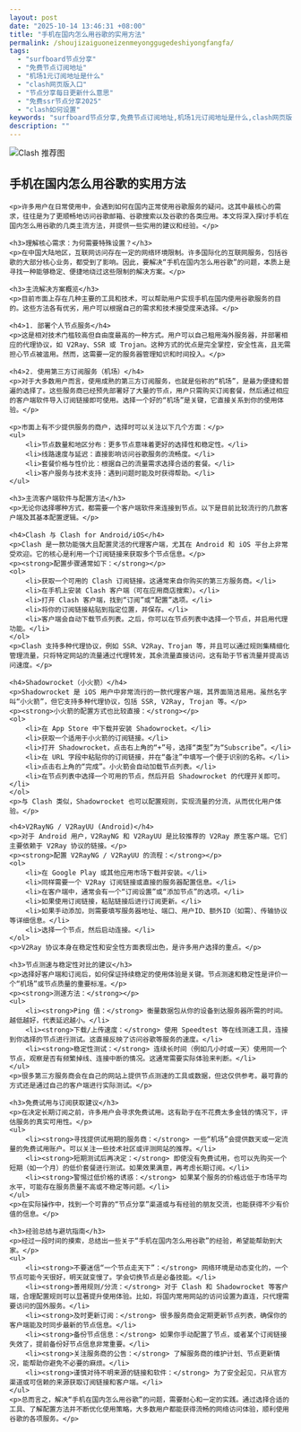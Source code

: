 ```yaml
---
layout: post
date: "2025-10-14 13:46:31 +08:00"
title: "手机在国内怎么用谷歌的实用方法"
permalink: /shoujizaiguoneizenmeyonggugedeshiyongfangfa/
tags:
  - "surfboard节点分享"
  - "免费节点订阅地址"
  - "机场1元订阅地址是什么"
  - "clash网页版入口"
  - "节点分享每日更新什么意思"
  - "免费ssr节点分享2025"
  - "clash如何设置"
keywords: "surfboard节点分享,免费节点订阅地址,机场1元订阅地址是什么,clash网页版入口,节点分享每日更新什么意思,免费ssr节点分享2025,clash如何设置"
description: ""
---
```


![Clash 推荐图](https://clashjd.github.io/assets/img/稳定订阅机场推荐.png)

## 手机在国内怎么用谷歌的实用方法


    <p>许多用户在日常使用中，会遇到如何在国内正常使用谷歌服务的疑问。这其中最核心的需求，往往是为了更顺畅地访问谷歌邮箱、谷歌搜索以及谷歌的各类应用。本文将深入探讨手机在国内怎么用谷歌的几类主流方法，并提供一些实用的建议和经验。</p>

    <h3>理解核心需求：为何需要特殊设置？</h3>
    <p>在中国大陆地区，互联网访问存在一定的网络环境限制。许多国际化的互联网服务，包括谷歌的大部分核心业务，都受到了影响。因此，要解决“手机在国内怎么用谷歌”的问题，本质上是寻找一种能够稳定、便捷地绕过这些限制的解决方案。</p>

    <h3>主流解决方案概览</h3>
    <p>目前市面上存在几种主要的工具和技术，可以帮助用户实现手机在国内使用谷歌服务的目的。这些方法各有优劣，用户可以根据自己的需求和技术接受度来选择。</p>

    <h4>1. 部署个人节点服务</h4>
    <p>这是相对技术门槛较高但自由度最高的一种方式。用户可以自己租用海外服务器，并部署相应的代理协议，如 V2Ray、SSR 或 Trojan。这种方式的优点是完全掌控，安全性高，且无需担心节点被滥用。然而，这需要一定的服务器管理知识和时间投入。</p>

    <h4>2. 使用第三方订阅服务（机场）</h4>
    <p>对于大多数用户而言，使用成熟的第三方订阅服务，也就是俗称的“机场”，是最为便捷和普遍的选择了。这些服务商已经预先部署好了大量的节点，用户只需购买订阅套餐，然后通过相应的客户端软件导入订阅链接即可使用。选择一个好的“机场”是关键，它直接关系到你的使用体验。</p>

    <p>市面上有不少提供服务的商户，选择时可以关注以下几个方面：</p>
    <ul>
        <li>节点数量和地区分布：更多节点意味着更好的选择性和稳定性。</li>
        <li>线路速度与延迟：直接影响访问谷歌服务的流畅度。</li>
        <li>套餐价格与性价比：根据自己的流量需求选择合适的套餐。</li>
        <li>客户服务与技术支持：遇到问题时能及时获得帮助。</li>
    </ul>

    <h3>主流客户端软件与配置方法</h3>
    <p>无论你选择哪种方式，都需要一个客户端软件来连接到节点。以下是目前比较流行的几款客户端及其基本配置逻辑。</p>

    <h4>Clash 与 Clash for Android/iOS</h4>
    <p>Clash 是一款功能强大且配置灵活的代理客户端，尤其在 Android 和 iOS 平台上非常受欢迎。它的核心是利用一个订阅链接来获取多个节点信息。</p>
    <p><strong>配置步骤通常如下：</strong></p>
    <ol>
        <li>获取一个可用的 Clash 订阅链接。这通常来自你购买的第三方服务商。</li>
        <li>在手机上安装 Clash 客户端（可在应用商店搜索）。</li>
        <li>打开 Clash 客户端，找到“订阅”或“配置”选项。</li>
        <li>将你的订阅链接粘贴到指定位置，并保存。</li>
        <li>客户端会自动下载节点列表。之后，你可以在节点列表中选择一个节点，并启用代理功能。</li>
    </ol>
    <p>Clash 支持多种代理协议，例如 SSR、V2Ray、Trojan 等，并且可以通过规则集精细化管理流量，只将特定网站的流量通过代理转发，其余流量直接访问，这有助于节省流量并提高访问速度。</p>

    <h4>Shadowrocket（小火箭）</h4>
    <p>Shadowrocket 是 iOS 用户中非常流行的一款代理客户端，其界面简洁易用。虽然名字叫“小火箭”，但它支持多种代理协议，包括 SSR, V2Ray, Trojan 等。</p>
    <p><strong>小火箭的配置方式也比较直接：</strong></p>
    <ol>
        <li>在 App Store 中下载并安装 Shadowrocket。</li>
        <li>获取一个适用于小火箭的订阅链接。</li>
        <li>打开 Shadowrocket，点击右上角的“+”号，选择“类型”为“Subscribe”。</li>
        <li>在 URL 字段中粘贴你的订阅链接，并在“备注”中填写一个便于识别的名称。</li>
        <li>点击右上角的“完成”。小火箭会自动加载节点列表。</li>
        <li>在节点列表中选择一个可用的节点，然后开启 Shadowrocket 的代理开关即可。</li>
    </ol>
    <p>与 Clash 类似，Shadowrocket 也可以配置规则，实现流量的分流，从而优化用户体验。</p>

    <h4>V2RayNG / V2RayUU (Android)</h4>
    <p>对于 Android 用户，V2RayNG 和 V2RayUU 是比较推荐的 V2Ray 原生客户端。它们主要依赖于 V2Ray 协议的链接。</p>
    <p><strong>配置 V2RayNG / V2RayUU 的流程：</strong></p>
    <ol>
        <li>在 Google Play 或其他应用市场下载并安装。</li>
        <li>同样需要一个 V2Ray 订阅链接或直接的服务器配置信息。</li>
        <li>在客户端中，通常会有一个“订阅设置”或“添加节点”的选项。</li>
        <li>如果使用订阅链接，粘贴链接后进行订阅更新。</li>
        <li>如果手动添加，则需要填写服务器地址、端口、用户ID、额外ID（如需）、传输协议等详细信息。</li>
        <li>选择一个节点，然后启动连接。</li>
    </ol>
    <p>V2Ray 协议本身在稳定性和安全性方面表现出色，是许多用户选择的重点。</p>

    <h3>节点测速与稳定性对比的建议</h3>
    <p>选择好客户端和订阅后，如何保证持续稳定的使用体验是关键。节点测速和稳定性是评价一个“机场”或节点质量的重要标准。</p>
    <p><strong>测速方法：</strong></p>
    <ul>
        <li><strong>Ping 值：</strong> 衡量数据包从你的设备到达服务器所需的时间。越低越好，代表延迟越小。</li>
        <li><strong>下载/上传速度：</strong> 使用 Speedtest 等在线测速工具，连接到你选择的节点进行测试。这直接反映了访问谷歌等服务的速度。</li>
        <li><strong>稳定性测试：</strong> 连续长时间（例如几小时或一天）使用同一个节点，观察是否有频繁掉线、连接中断的情况。这通常需要实际体验来判断。</li>
    </ul>
    <p>很多第三方服务商会在自己的网站上提供节点测速的工具或数据，但这仅供参考。最可靠的方式还是通过自己的客户端进行实际测试。</p>

    <h3>免费试用与订阅获取建议</h3>
    <p>在决定长期订阅之前，许多用户会寻求免费试用。这有助于在不花费太多金钱的情况下，评估服务的真实可用性。</p>
    <ul>
        <li><strong>寻找提供试用期的服务商：</strong> 一些“机场”会提供数天或一定流量的免费试用账户。可以关注一些技术社区或评测网站的推荐。</li>
        <li><strong>短期测试后再决定：</strong> 即使没有免费试用，也可以先购买一个短期（如一个月）的低价套餐进行测试。如果效果满意，再考虑长期订阅。</li>
        <li><strong>警惕过低价格的诱惑：</strong> 如果某个服务的价格远低于市场平均水平，可能存在服务质量不高或不稳定等问题。</li>
    </ul>
    <p>在实际操作中，找到一个可靠的“节点分享”渠道或与有经验的朋友交流，也能获得不少有价值的信息。</p>

    <h3>经验总结与避坑指南</h3>
    <p>经过一段时间的摸索，总结出一些关于“手机在国内怎么用谷歌”的经验，希望能帮助到大家。</p>
    <ul>
        <li><strong>不要迷信“一个节点走天下”：</strong> 网络环境是动态变化的，一个节点可能今天很好，明天就变慢了。学会切换节点是必备技能。</li>
        <li><strong>善用规则/分流：</strong> 对于 Clash 和 Shadowrocket 等客户端，合理配置规则可以显著提升使用体验。比如，将国内常用网站的访问设置为直连，只代理需要访问的国外服务。</li>
        <li><strong>及时更新订阅：</strong> 很多服务商会定期更新节点列表，确保你的客户端能及时同步最新的节点信息。</li>
        <li><strong>备份节点信息：</strong> 如果你手动配置了节点，或者某个订阅链接失效了，提前备份好节点信息非常重要。</li>
        <li><strong>关注服务商的公告：</strong> 了解服务商的维护计划、节点更新情况，能帮助你避免不必要的麻烦。</li>
        <li><strong>谨慎对待不明来源的链接和软件：</strong> 为了安全起见，只从官方渠道或可信赖的来源获取订阅链接和客户端。</li>
    </ul>
    <p>总而言之，解决“手机在国内怎么用谷歌”的问题，需要耐心和一定的实践。通过选择合适的工具、了解配置方法并不断优化使用策略，大多数用户都能获得流畅的网络访问体验，顺利使用谷歌的各项服务。</p>
